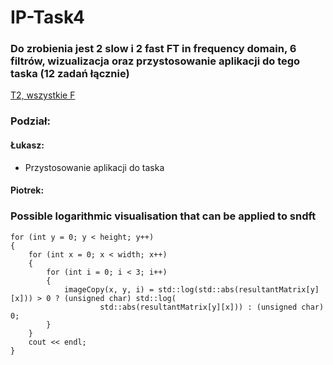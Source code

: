 # IP-Task4
### Do zrobienia jest 2 slow i 2 fast FT in frequency domain, 6 filtrów, wizualizacja oraz przystosowanie aplikacji do tego taska (12 zadań łącznie)
[T2, wszystkie F](http://ics.p.lodz.pl/~tomczyk/available/po_en/fourth.html)
### Podział:
#### Łukasz:
* Przystosowanie aplikacji do taska
#### Piotrek:



### Possible logarithmic visualisation that can be applied to sndft
    for (int y = 0; y < height; y++)
    {
        for (int x = 0; x < width; x++)
        {
            for (int i = 0; i < 3; i++)
            {
                imageCopy(x, y, i) = std::log(std::abs(resultantMatrix[y][x])) > 0 ? (unsigned char) std::log(
                        std::abs(resultantMatrix[y][x])) : (unsigned char) 0;
            }
        }
        cout << endl;
    }
